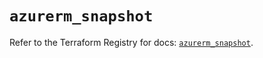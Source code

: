 # `azurerm_snapshot`

Refer to the Terraform Registry for docs: [`azurerm_snapshot`](https://registry.terraform.io/providers/hashicorp/azurerm/3.103.0/docs/resources/snapshot).
